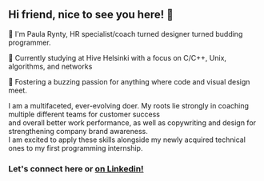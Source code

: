 ## Hi friend, nice to see you here! 👋

🌱 I'm Paula Rynty, HR specialist/coach turned designer turned budding programmer.

💫 Currently studying at Hive Helsinki with a focus on C/C++, Unix, algorithms, and networks 

🐝 Fostering a buzzing passion for anything where code and visual design meet. 

I am a multifaceted, ever-evolving doer. My roots lie strongly in coaching multiple different teams for customer success
<br>and overall better work performance, as well as copywriting and design for strengthening company brand awareness.
<br>I am excited to apply these skills alongside my newly acquired technical ones to my first programming internship.

### Let's connect here or <a href="http://linkedin.com/in/paularynty">on Linkedin!</a>
